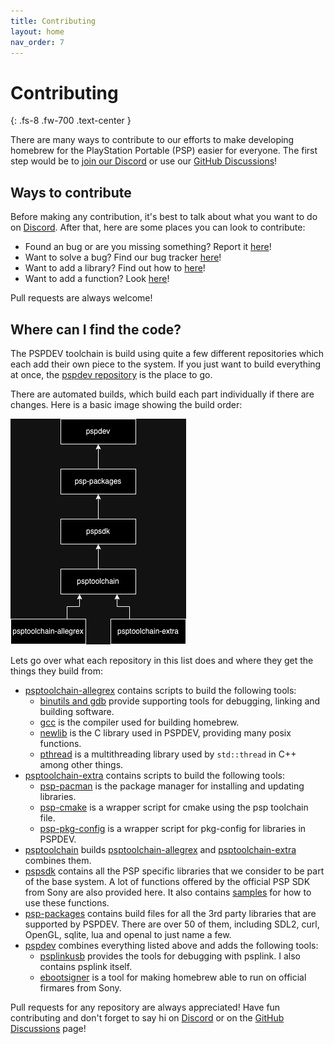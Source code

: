 ```yaml
---
title: Contributing
layout: home
nav_order: 7
---
```


# Contributing
{: .fs-8 .fw-700 .text-center }

There are many ways to contribute to our efforts to make developing homebrew for the PlayStation Portable (PSP) easier for everyone. The first step would be to [join our Discord](https://discord.gg/bePrj9W) or use our [GitHub Discussions](https://github.com/pspdev/pspdev/discussions)!

## Ways to contribute

Before making any contribution, it's best to talk about what you want to do on [Discord](https://discord.gg/bePrj9W). After that, here are some places you can look to contribute:

- Found an bug or are you missing something? Report it [here](https://github.com/pspdev/pspdev/issues/new)!
- Want to solve a bug? Find our bug tracker [here](https://github.com/issues?q=is%3Aopen+is%3Aissue+archived%3Afalse+user%3Apspdev+)!
- Want to add a library? Find out how to [here](https://github.com/pspdev/psp-packages/blob/master/CONTRIBUTING.md)!
- Want to add a function? Look [here](https://github.com/pspdev/pspsdk)!

Pull requests are always welcome!

## Where can I find the code?

The PSPDEV toolchain is build using quite a few different repositories which each add their own piece to the system. If you just want to build everything at once, the [pspdev repository](https://github.com/pspdev/pspdev) is the place to go.

There are automated builds, which build each part individually if there are changes. Here is a basic image showing the build order:

![Image with order of repositories](images/repos.png)

Lets go over what each repository in this list does and where they get the things they build from:

- [psptoolchain-allegrex](https://github.com/pspdev/psptoolchain-allegrex) contains scripts to build the following tools:
    - [binutils and gdb](https://github.com/pspdev/binutils-gdb) provide supporting tools for debugging, linking and building software.
    - [gcc](https://github.com/pspdev/gcc) is the compiler used for building homebrew.
    - [newlib](https://github.com/pspdev/newlib) is the C library used in PSPDEV, providing many posix functions.
    - [pthread](https://github.com/pspdev/pthread-embedded) is a multithreading library used by `std::thread` in C++ among other things.
- [psptoolchain-extra](https://github.com/pspdev/psptoolchain-extra) contains scripts to build the following tools:
    - [psp-pacman](https://github.com/pspdev/psp-pacman) is the package manager for installing and updating libraries.
    - [psp-cmake](https://github.com/pspdev/psptoolchain-extra/blob/main/patches/psp-cmake) is a wrapper script for cmake using the psp toolchain file.
    - [psp-pkg-config](https://github.com/pspdev/psptoolchain-extra/blob/main/patches/psp-pkg-config) is a wrapper script for pkg-config for libraries in PSPDEV.
- [psptoolchain](https://github.com/pspdev/psptoolchain) builds [psptoolchain-allegrex](https://github.com/pspdev/psptoolchain-allegrex) and [psptoolchain-extra](https://github.com/pspdev/psptoolchain-extra) combines them.
- [pspsdk](https://github.com/pspdev/pspsdk) contains all the PSP specific libraries that we consider to be part of the base system. A lot of functions offered by the official PSP SDK from Sony are also provided here. It also contains [samples](https://github.com/pspdev/pspsdk/tree/master/src/samples) for how to use these functions.
- [psp-packages](https://github.com/pspdev/psp-packages) contains build files for all the 3rd party libraries that are supported by PSPDEV. There are over 50 of them, including SDL2, curl, OpenGL, sqlite, lua and openal to just name a few.
- [pspdev](https://github.com/pspdev/pspdev) combines everything listed above and adds the following tools:
    - [psplinkusb](https://github.com/pspdev/psplinkusb) provides the tools for debugging with psplink. I also contains psplink itself.
    - [ebootsigner](https://github.com/pspdev/ebootsigner) is a tool for making homebrew able to run on official firmares from Sony.

Pull requests for any repository are always appreciated! Have fun contributing and don't forget to say hi on [Discord](https://discord.gg/bePrj9W) or on the [GitHub Discussions](https://github.com/pspdev/pspdev/discussions) page!
